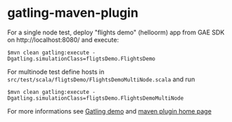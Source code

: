 gatling-maven-plugin
=========================

For a single node test, deploy "flights demo" (helloorm) app from GAE SDK on http://localhost:8080/ and execute:

    $mvn clean gatling:execute -Dgatling.simulationClass=fligtsDemo.FlightsDemo

For multinode test define hosts in `src/test/scala/fligtsDemo/FlightsDemoMultiNode.scala` and run

    $mvn clean gatling:execute -Dgatling.simulationClass=fligtsDemo.FlightsDemoMultiNode

For more informations see [Gatling demo](https://github.com/excilys/gatling-maven-plugin-demo) and [maven plugin home page](https://github.com/excilys/gatling/wiki/Maven-plugin)

